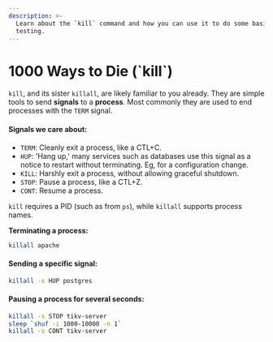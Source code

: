 ```yaml
---
description: >-
  Learn about the `kill` command and how you can use it to do some basic
  testing.
---
```


# 1000 Ways to Die \(\`kill\`\)

`kill`, and its sister `killall`, are likely familiar to you already. They are simple tools to send **signals** to a **process**. Most commonly they are used to end processes with the `TERM` signal.

#### Signals we care about:

* `TERM`: Cleanly exit a process, like a CTL+C.
* `HUP`: 'Hang up,' many services such as databases use this signal as a notice to restart without terminating. Eg, for a configuration change.
* `KILL`: Harshly exit a process, without allowing graceful shutdown.
* `STOP`: Pause a process, like a CTL+Z.
* `CONT`: Resume a process.

`kill` requires a PID \(such as from `ps`\), while `killall` supports process names.

**Terminating a process:**

```bash
killall apache
```

#### Sending a specific signal:

```bash
killall -s HUP postgres
```

#### Pausing a process for several seconds:

```bash
killall -s STOP tikv-server
sleep `shuf -i 1000-10000 -n 1`
killall -s CONT tikv-server
```



